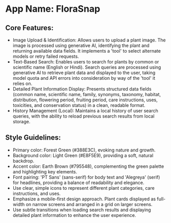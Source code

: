 # **App Name**: FloraSnap

## Core Features:

- Image Upload & Identification: Allows users to upload a plant image.  The image is processed using generative AI, identifying the plant and returning available data fields. It implements a 'tool' to select alternate models or retry failed requests.
- Text-Based Search: Enables users to search for plants by common or scientific name (English or Hindi).  Search queries are processed using generative AI to retrieve plant data and displayed to the user, taking model quota and API errors into consideration by way of the 'tool' it relies on.
- Detailed Plant Information Display: Presents structured data fields (common name, scientific name, family, synonyms, taxonomy, habitat, distribution, flowering period, fruiting period, care instructions, uses, toxicities, and conservation status) in a clean, readable format.
- History Management (Local): Maintains a local history of user search queries, with the ability to reload previous search results from local storage.

## Style Guidelines:

- Primary color: Forest Green (#388E3C), evoking nature and growth.
- Background color: Light Green (#E8F5E9), providing a soft, natural backdrop.
- Accent color: Earth Brown (#795548), complementing the green palette and highlighting key elements.
- Font pairing: 'PT Sans' (sans-serif) for body text and 'Alegreya' (serif) for headlines, providing a balance of readability and elegance.
- Use clear, simple icons to represent different plant categories, care instructions, and uses.
- Emphasize a mobile-first design approach. Plant cards displayed as full-width on narrow screens and arranged in a grid on larger screens.
- Use subtle transitions when loading search results and displaying detailed plant information to enhance the user experience.